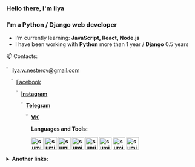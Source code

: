 ### Hello there, I'm Ilya
### I'm a Python / Django web developer


- I’m currently learning: **JavaScript, React, Node.js**
- I have been working with **Python** more than 1 year / **Django** 0.5 years


📫 Contacts: 

<img width="2%" align="left" src="https://www.vectorlogo.zone/logos/gmail/gmail-icon.svg"> ilya.w.nesterov@gmail.com

<img width="2%" align="left" src="https://www.vectorlogo.zone/logos/facebook/facebook-icon.svg"> <a href="https://www.facebook.com/ilya.nesterov.39">Facebook</a>
<b />

<img width="2%" align="left" src="https://www.vectorlogo.zone/logos/instagram/instagram-icon.svg"><a href="https://www.instagram.com/ilushanester">Instagram</a>
<b />

<img width="2%" align="left" src="https://www.vectorlogo.zone/logos/telegram/telegram-icon.svg"><a href="https://t.me/sakkadas">Telegram</a>
<b />

<img width="2%" align="left" src="https://www.vectorlogo.zone/logos/vk/vk-icon.svg"><a href="https://vk.com/id14964597">VK</a>


Languages and Tools:⠀
<p>⠀⠀⠀⠀⠀⠀⠀⠀         ⠀⠀⠀⠀       
<img align="left" alt="sumit" width="33px" src="https://img.icons8.com/color/64/000000/python.png"/>
<img align="left" alt="sumit" width="33px" src="https://img.icons8.com/color/48/000000/django.png"/>
<img align="left" alt="sumit" width="33px" src="https://img.icons8.com/color/64/000000/html-5.png"/>
<img align="left" alt="sumit" width="33px" src="https://img.icons8.com/color/48/000000/css3.png"/>
<img align="left" alt="sumit" width="33px" src="https://img.icons8.com/color/48/000000/bootstrap.png"/>
<img align="left" alt="sumit" width="33px" src="https://img.icons8.com/color/48/000000/sql.png"/>
<img align="left" alt="sumit" width="33px" src="https://img.icons8.com/color/48/000000/postgreesql.png"/>
<img align="left" alt="sumit" width="33px" src="https://img.icons8.com/color/48/000000/linux.png"/>
</p>

<br />

<details>
<summary> Another links: </summary>

<img width="2%" align="left" src="https://stepik.org/static/frontend/mobile-banner/stepik_logotype_square_black.svg"> [Stepik](https://stepik.org/users/260029519)
<br />
<img width="2%" align="left" src=https://www.codewars.com/assets/logos/logo-61192cf7c75904d495e7ad69695fbf0bffd965bc3e17ac60f6c6b475304db09d.svg> [Codewars](https://www.codewars.com/users/Sakkadas)
 <br />
 <img width="2%" align="left" src=https://upload.wikimedia.org/wikipedia/commons/1/19/LeetCode_logo_black.png> [LeetCode](https://leetcode.com/Sakkadas/)
</details>
